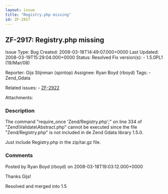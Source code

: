 ```yaml
---
layout: issue
title: "Registry.php missing"
id: ZF-2917
---
```


ZF-2917: Registry.php missing
-----------------------------

 Issue Type: Bug Created: 2008-03-18T14:49:07.000+0000 Last Updated: 2008-03-19T15:29:04.000+0000 Status: Resolved Fix version(s): - 1.5.0PL1 (19/Mar/08)
 
 Reporter:  Gijs Stijnman (spintop)  Assignee:  Ryan Boyd (rboyd)  Tags: - Zend\_Gdata
 
 Related issues: - [ZF-2922](/issues/browse/ZF-2922)
 
 Attachments: 
### Description

The command "require\_once 'Zend/Registry.php';" on line 334 of "Zend\\Validate\\Abstract.php" cannot be executed since the file "Zend/Registry.php" is not included in de Zend Gdata library 1.5.0.

Just include Registry.php in the zip/tar.gz file.

 

 

### Comments

Posted by Ryan Boyd (rboyd) on 2008-03-18T19:03:12.000+0000

Thanks Gijs!

Resolved and merged into 1.5

 

 